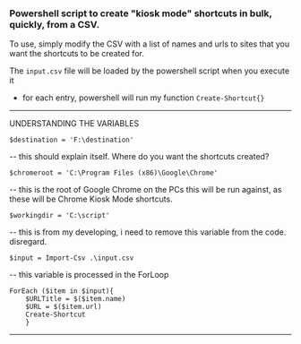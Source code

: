 ### Powershell script to create "kiosk mode" shortcuts in bulk, quickly, from a CSV.

To use, simply modify the CSV with a list of names and urls to sites that you want the shortcuts to be created for.

The `input.csv` file will be loaded by the powershell script when you execute it
- for each entry, powershell will run my function `Create-Shortcut{} `

---

UNDERSTANDING THE VARIABLES

`$destination = 'F:\destination' `

-- this should explain itself. Where do you want the shortcuts created?

`$chromeroot = 'C:\Program Files (x86)\Google\Chrome'`

-- this is the root of Google Chrome on the PCs this will be run against, as these will be Chrome Kiosk Mode shortcuts.

`$workingdir = 'C:\script'`

-- this is from my developing, i need to remove this variable from the code. disregard.

`$input = Import-Csv .\input.csv`

-- this variable is processed in the ForLoop


```
ForEach ($item in $input){
    $URLTitle = $($item.name)
    $URL = $($item.url)
    Create-Shortcut
    }

```

---
